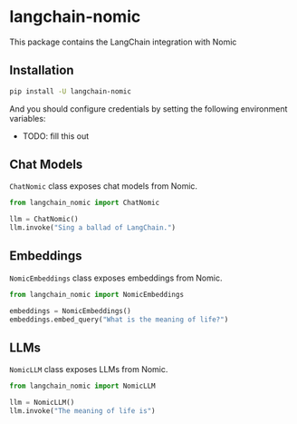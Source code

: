 # langchain-nomic

This package contains the LangChain integration with Nomic

## Installation

```bash
pip install -U langchain-nomic
```

And you should configure credentials by setting the following environment variables:

* TODO: fill this out

## Chat Models

`ChatNomic` class exposes chat models from Nomic.

```python
from langchain_nomic import ChatNomic

llm = ChatNomic()
llm.invoke("Sing a ballad of LangChain.")
```

## Embeddings

`NomicEmbeddings` class exposes embeddings from Nomic.

```python
from langchain_nomic import NomicEmbeddings

embeddings = NomicEmbeddings()
embeddings.embed_query("What is the meaning of life?")
```

## LLMs
`NomicLLM` class exposes LLMs from Nomic.

```python
from langchain_nomic import NomicLLM

llm = NomicLLM()
llm.invoke("The meaning of life is")
```
